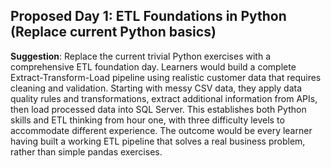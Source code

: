 ## **Proposed Day 1: ETL Foundations in Python (Replace current Python basics)**
**Suggestion**: Replace the current trivial Python exercises with a comprehensive ETL foundation day. Learners would build a complete Extract-Transform-Load pipeline using realistic customer data that requires cleaning and validation. Starting with messy CSV data, they apply data quality rules and transformations, extract additional information from APIs, then load processed data into SQL Server. This establishes both Python skills and ETL thinking from hour one, with three difficulty levels to accommodate different experience. The outcome would be every learner having built a working ETL pipeline that solves a real business problem, rather than simple pandas exercises.

